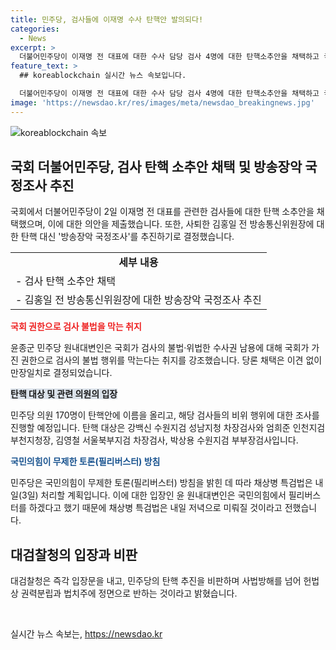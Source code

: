 ```yaml
---
title: 민주당, 검사들에 이재명 수사 탄핵안 발의되다!
categories:
  - News
excerpt: >
  더불어민주당이 이재명 전 대표에 대한 수사 담당 검사 4명에 대한 탄핵소추안을 채택하고 국회 의원총회에서 발의했다. 이에 대해 국회 권한으로 검사의 불법 행위를 막는 취지라며 방송장악 국정조사를 추진한다고 밝혔다. 또한, 국민의힘이 무제한 토론을 밝힌 데 따라 채상병 특검법은 내일 처리할 계획이라고 전했다. 대검찰청은 탄핵 추진을 비판하며, 더팩트는 24시간 제보를 기다린다.
feature_text: >
  ## koreablockchain 실시간 뉴스 속보입니다.

  더불어민주당이 이재명 전 대표에 대한 수사 담당 검사 4명에 대한 탄핵소추안을 채택하고 국회 의원총회에서 발의했다. 이에 대해 국회 권한으로 검사의 불법 행위를 막는 취지라며 방송장악 국정조사를 추진한다고 밝혔다. 또한, 국민의힘이 무제한 토론을 밝힌 데 따라 채상병 특검법은 내일 처리할 계획이라고 전했다. 대검찰청은 탄핵 추진을 비판하며, 더팩트는 24시간 제보를 기다린다.
image: 'https://newsdao.kr/res/images/meta/newsdao_breakingnews.jpg'
---
```


<p><img src="https://newsdao.kr/res/images/meta/newsdao_breakingnews.jpg" alt="koreablockchain 속보" /></p>

<h2 data-ke-size="size26">국회 더불어민주당, 검사 탄핵 소추안 채택 및 방송장악 국정조사 추진</h2>

<p data-ke-size="size16">국회에서 더불어민주당이 2일 이재명 전 대표를 관련한 검사들에 대한 탄핵 소추안을 채택했으며, 이에 대한 의안을 제출했습니다. 또한, 사퇴한 김홍일 전 방송통신위원장에 대한 탄핵 대신 '방송장악 국정조사'를 추진하기로 결정했습니다.</p>

<table>
  <tr>
    <td style="text-align: center; height: 17px;"><b>세부 내용</b></td>
  </tr>
  <tr>
    <td style="text-align: left; height: 17px;">- 검사 탄핵 소추안 채택</td>
  </tr>
  <tr>
    <td style="text-align: left; height: 17px;">- 김홍일 전 방송통신위원장에 대한 방송장악 국정조사 추진</td>
  </tr>
</table>

<p><b><span style="color: #ee2323;">국회 권한으로 검사 불법을 막는 취지</span></b></p>

<p data-ke-size="size16">윤종군 민주당 원내대변인은 국회가 검사의 불법·위법한 수사권 남용에 대해 국회가 가진 권한으로 검사의 불법 행위를 막는다는 취지를 강조했습니다. 당론 채택은 이견 없이 만장일치로 결정되었습니다.</p>

<p><b><span style="background-color: #21538527;">탄핵 대상 및 관련 의원의 입장</span></b></p>

<p data-ke-size="size16">민주당 의원 170명이 탄핵안에 이름을 올리고, 해당 검사들의 비위 행위에 대한 조사를 진행할 예정입니다. 탄핵 대상은 강백신 수원지검 성남지청 차장검사와 엄희준 인천지검 부천지청장, 김영철 서울북부지검 차장검사, 박상용 수원지검 부부장검사입니다.</p>

<p><b><span style="color: #1a5490;">국민의힘이 무제한 토론(필리버스터) 방침</span></b></p>

<p data-ke-size="size16">민주당은 국민의힘이 무제한 토론(필리버스터) 방침을 밝힌 데 따라 채상병 특검법은 내일(3일) 처리할 계획입니다. 이에 대한 입장인 윤 원내대변인은 국민의힘에서 필리버스터를 하겠다고 했기 때문에 채상병 특검법은 내일 저녁으로 미뤄질 것이라고 전했습니다.</p>

<h2 data-ke-size="size26">대검찰청의 입장과 비판</h2>

<p data-ke-size="size16">대검찰청은 즉각 입장문을 내고, 민주당의 탄핵 추진을 비판하며 사법방해를 넘어 헌법상 권력분립과 법치주에 정면으로 반하는 것이라고 밝혔습니다.</p>

<p data-ke-size="size16">&nbsp;</p>
실시간 뉴스 속보는, <a href="https://newsdao.kr" rel="dofollow">https://newsdao.kr</a>


